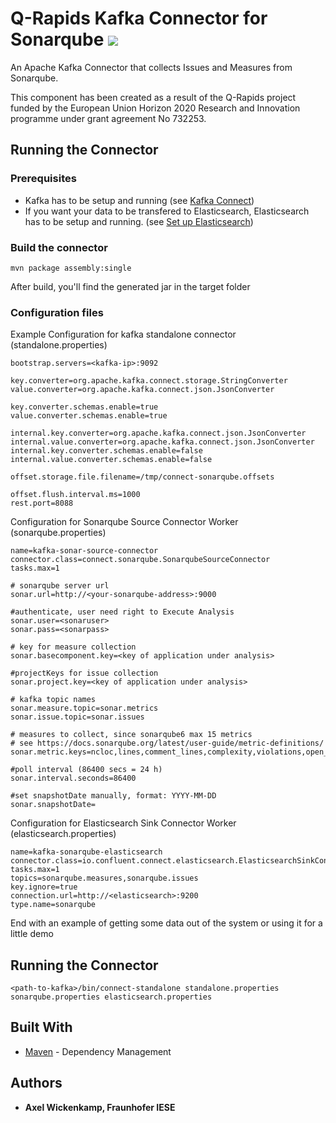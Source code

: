 # Q-Rapids Kafka Connector for Sonarqube ![](https://img.shields.io/badge/License-Apache2.0-blue.svg)

An Apache Kafka Connector that collects Issues and Measures from Sonarqube.

This component has been created as a result of the Q-Rapids project funded by the European Union Horizon 2020 Research and Innovation programme under grant agreement No 732253.

## Running the Connector

### Prerequisites

* Kafka has to be setup and running (see [Kafka Connect](https://docs.confluent.io/current/connect/index.html))
* If you want your data to be transfered to Elasticsearch, Elasticsearch has to be setup and running. (see [Set up Elasticsearch](https://www.elastic.co/guide/en/elasticsearch/reference/current/setup.html))

### Build the connector
```
mvn package assembly:single
```
After build, you'll find the generated jar in the target folder

### Configuration files

Example Configuration for kafka standalone connector (standalone.properties)

```properties 
bootstrap.servers=<kafka-ip>:9092

key.converter=org.apache.kafka.connect.storage.StringConverter
value.converter=org.apache.kafka.connect.json.JsonConverter

key.converter.schemas.enable=true
value.converter.schemas.enable=true

internal.key.converter=org.apache.kafka.connect.json.JsonConverter
internal.value.converter=org.apache.kafka.connect.json.JsonConverter
internal.key.converter.schemas.enable=false
internal.value.converter.schemas.enable=false

offset.storage.file.filename=/tmp/connect-sonarqube.offsets

offset.flush.interval.ms=1000
rest.port=8088
```

Configuration for Sonarqube Source Connector Worker (sonarqube.properties)

```properties
name=kafka-sonar-source-connector
connector.class=connect.sonarqube.SonarqubeSourceConnector
tasks.max=1

# sonarqube server url
sonar.url=http://<your-sonarqube-address>:9000

#authenticate, user need right to Execute Analysis
sonar.user=<sonaruser>
sonar.pass=<sonarpass>

# key for measure collection
sonar.basecomponent.key=<key of application under analysis>

#projectKeys for issue collection
sonar.project.key=<key of application under analysis>

# kafka topic names
sonar.measure.topic=sonar.metrics
sonar.issue.topic=sonar.issues

# measures to collect, since sonarqube6 max 15 metrics
# see https://docs.sonarqube.org/latest/user-guide/metric-definitions/
sonar.metric.keys=ncloc,lines,comment_lines,complexity,violations,open_issues,code_smells,new_code_smells,sqale_index,new_technical_debt,bugs,new_bugs,reliability_rating,classes,functions

#poll interval (86400 secs = 24 h)
sonar.interval.seconds=86400

#set snapshotDate manually, format: YYYY-MM-DD
sonar.snapshotDate=
```

Configuration for Elasticsearch Sink Connector Worker (elasticsearch.properties)

```properties
name=kafka-sonarqube-elasticsearch
connector.class=io.confluent.connect.elasticsearch.ElasticsearchSinkConnector
tasks.max=1
topics=sonarqube.measures,sonarqube.issues
key.ignore=true
connection.url=http://<elasticsearch>:9200
type.name=sonarqube

```

End with an example of getting some data out of the system or using it for a little demo


## Running the Connector

```
<path-to-kafka>/bin/connect-standalone standalone.properties sonarqube.properties elasticsearch.properties
```

## Built With

* [Maven](https://maven.apache.org/) - Dependency Management


## Authors

* **Axel Wickenkamp, Fraunhofer IESE**

